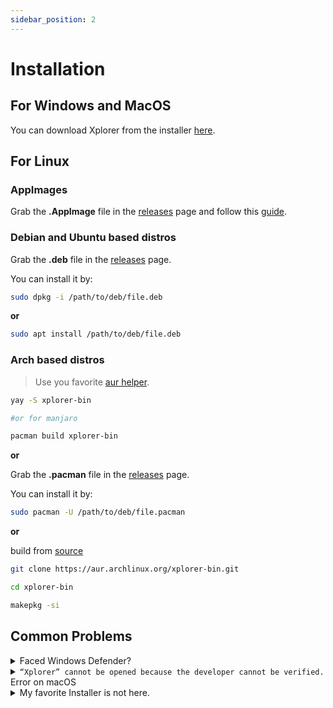 ```yaml
---
sidebar_position: 2
---
```


# Installation

## For Windows and MacOS

You can download Xplorer from the installer [here](https://github.com/kimlimjustin/xplorer/releases).

## For Linux

### AppImages

Grab the **.AppImage** file in the [releases](https://github.com/kimlimjustin/xplorer/releases) page and follow this [guide](https://docs.appimage.org/introduction/quickstart.html#how-to-run-an-appimage).

### Debian and Ubuntu based distros

Grab the **.deb** file in the [releases](https://github.com/kimlimjustin/xplorer/releases) page.

You can install it by:

```bash
sudo dpkg -i /path/to/deb/file.deb
```

**or**

```bash
sudo apt install /path/to/deb/file.deb
```

### Arch based distros

> Use you favorite [aur helper](https://wiki.archlinux.org/title/AUR_helpers).

```bash
yay -S xplorer-bin

#or for manjaro

pacman build xplorer-bin
```

**or**

Grab the **.pacman** file in the [releases](https://github.com/kimlimjustin/xplorer/releases) page.

You can install it by:

```bash
sudo pacman -U /path/to/deb/file.pacman
```

**or**

build from [source](https://aur.archlinux.org/xplorer-bin.git)

```bash
git clone https://aur.archlinux.org/xplorer-bin.git

cd xplorer-bin

makepkg -si
```

## Common Problems

<details>
<summary>
Faced Windows Defender?
</summary>

This is actually not an error, it's a design choice by Microsoft to protect those of us who are not tech-savvy (i.e. potentially your friends) from a virus. You don't need to worry about the safety of Xplorer in this case since it's [open source](https://github.com/kimlimjustin/xplorer) and you can inspect the code or even build your own version!

To handle this, you can just click the `More Info` button, then, just click Run Anyway.

1. ![Step 1](/img/docs/windows-defender-1.webp)
2. ![Step 2](/img/docs/windows-defender-2.webp)

:::note References

Adopted from [Stack Overflow](https://stackoverflow.com/questions/65488839/how-can-i-avoid-windows-protected-your-pc-problem-when-my-friends-try-to-use-m).

:::

</details>
<details>
<summary>
<code>“Xplorer” cannot be opened because the developer cannot be verified.</code> Error on macOS
</summary>

Please try [the official docs](https://support.apple.com/guide/mac-help/open-a-mac-app-from-an-unidentified-developer-mh40616/mac) by Apple.

</details>
<details>
<summary>
My favorite Installer is not here.
</summary>

Please address an issue [here](https://github.com/kimlimjustin/xplorer/issues/new/choose).

</details>

